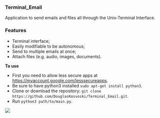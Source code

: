 ### Terminal_Email

Application to send emails and files all through the Unix-Terminal Interface.

### Features

- Terminal interface;
- Easily modifiable to be autonomous;
- Send to multiple emails at once;
- Attach files (e.g. audio, images, documents).


**To use**

- First you need to allow less secure apps at https://myaccount.google.com/lesssecureapps.
- Be sure to have python3 installed `sudo apt-get install python3`.
- Clone or download the repository: `git clone https://github.com/DouglasKosvoski/Terminal_Email.git`.
- Run `python3 path/to/main.py`.

![](https://github.com/DouglasKosvoski/Terminal_Email/blob/master/app_image.png)
